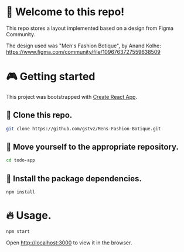 # 👋 Welcome to this repo!
This repo stores a layout implemented based on a design from Figma Community.

The design used was "Men's Fashion Botique", by Anand Kolhe: https://www.figma.com/community/file/1096763727559638509

# 🎮 Getting started
This project was bootstrapped with [Create React App](https://github.com/facebook/create-react-app).

## 🧬 Clone this repo.
```bash
git clone https://github.com/gstvz/Mens-Fashion-Botique.git
```

## 📂 Move yourself to the appropriate repository.
```bash
cd todo-app
```

## 🎉 Install the package dependencies.
```bash
npm install
```

# 🔥 Usage.
```bash
npm start
```

Open [http://localhost:3000](http://localhost:3000) to view it in the browser.
